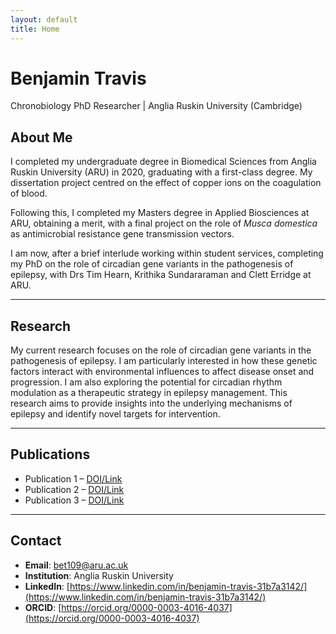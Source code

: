 ```yaml
---
layout: default
title: Home
---
```


# Benjamin Travis

Chronobiology PhD Researcher | Anglia Ruskin University (Cambridge)

## About Me

I completed my undergraduate degree in Biomedical Sciences from Anglia Ruskin University (ARU) in 2020, graduating with a first-class degree. My dissertation project centred on the effect of copper ions on the coagulation of blood.

Following this, I completed my Masters degree in Applied Biosciences at ARU, obtaining a merit, with a final project on the role of *Musca domestica* as antimicrobial resistance gene transmission vectors.

I am now, after a brief interlude working within student services, completing my PhD on the role of circadian gene variants in the pathogenesis of epilepsy, with Drs Tim Hearn, Krithika Sundararaman and Clett Erridge at ARU.

---

## Research

My current research focuses on the role of circadian gene variants in the pathogenesis of epilepsy. I am particularly interested in how these genetic factors interact with environmental influences to affect disease onset and progression.
I am also exploring the potential for circadian rhythm modulation as a therapeutic strategy in epilepsy management. This research aims to provide insights into the underlying mechanisms of epilepsy and identify novel targets for intervention.

---

## Publications

- Publication 1 – [DOI/Link](#)
- Publication 2 – [DOI/Link](#)
- Publication 3 – [DOI/Link](#)

---

## Contact

- **Email**: [bet109@aru.ac.uk](mailto:bet109@aru.ac.uk)  
- **Institution**: Anglia Ruskin University  
- **LinkedIn**: [https://www.linkedin.com/in/benjamin-travis-31b7a3142/](https://www.linkedin.com/in/benjamin-travis-31b7a3142/)
- **ORCID**: [https://orcid.org/0000-0003-4016-4037](https://orcid.org/0000-0003-4016-4037)

